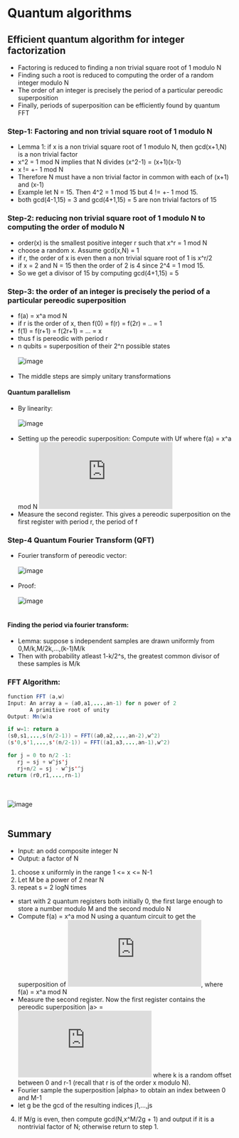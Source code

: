# Quantum algorithms 
## Efficient quantum algorithm for integer factorization
 - Factoring is reduced to finding a non trivial square root of 1 modulo N
 - Finding such a root is reduced to computing the order of a random integer modulo N
 - The order of an integer is precisely the period of a particular pereodic superposition
 - Finally, periods of superposition can be efficiently found by quantum FFT

 ### Step-1: Factoring and non trivial square root of 1 modulo N
 - Lemma 1: if x is a non trivial square root of 1 modulo N, then gcd(x+1,N) is a non trivial factor
 - x^2 = 1 mod N implies that N divides (x^2-1) = (x+1)(x-1)
 - x != +- 1 mod N
 - Therefore N must have a non trivial factor in common with each of (x+1) and (x-1)
 - Example let N = 15. Then 4^2 = 1 mod 15 but 4 != +- 1 mod 15.
 - both gcd(4-1,15) = 3 and gcd(4+1,15) = 5 are non trivial factors of 15
 
 ### Step-2: reducing non trivial square root of 1 modulo N to computing the order of modulo N
 - order(x) is the smallest positive integer r such that x^r = 1 mod N
 - choose a random x. Assume gcd(x,N) = 1
 - if r, the order of x is even then a non trivial square root of 1 is x^r/2
 - if x = 2 and N = 15 then the order of 2 is 4 since 2^4 = 1 mod 15. 
 - So we get a divisor of 15 by computing gcd(4+1,15) = 5

 ### Step-3: the order of an integer is precisely the period of a particular pereodic superposition
 - f(a) = x^a mod N
 - if r is the order of x, then f(0) = f(r) = f(2r) = .. = 1
 - f(1) = f(r+1) = f(2r+1) = ... = x
 - thus f is pereodic with period r
 - n qubits = superposition of their 2^n possible states<br><br>
 ![image](https://user-images.githubusercontent.com/71220864/142033431-c3b9b3a2-53dc-4cc0-ac72-f9d67f22b7f5.png)<br><br>
 - The middle steps are simply unitary transformations
 #### Quantum parallelism
 - By linearity:<br><br>
 ![image](https://user-images.githubusercontent.com/71220864/142033709-ca5af5e5-dd76-4b44-9328-ccae172d0e64.png)<br><br>
 - Setting up the pereodic superposition: Compute with Uf where f(a) = x^a mod N
 ![equation](https://latex.codecogs.com/png.latex?%5Cbg_white%20%5Csum_%7Ba%3D0%7D%5E%7BM-1%7D%20%5Cfrac%7B1%7D%7B%5Csqrt%20M%7D%7Ca%2Cf%28a%29%5Crangle)<br>
 - Measure the second register. This gives a pereodic superposition on the first register with period r, the period of f
 
 ### Step-4 Quantum Fourier Transform (QFT)
 - Fourier transform of pereodic vector:<br><br>
 ![image](https://user-images.githubusercontent.com/71220864/142034648-69c27621-077c-45eb-8703-f768796cf6b8.png)<br><br>
 - Proof:<br><br>
 ![image](https://user-images.githubusercontent.com/71220864/142034827-9a114428-3f53-4489-9b78-c531a6d211cf.png)<br><br>
 #### Finding the period via fourier transform:
 - Lemma: suppose s independent samples are drawn uniformly from 0,M/k,M/2k,...,(k-1)M/k
 - Then with probability atleast 1-k/2^s, the greatest common divisor of these samples is M/k
 
 ### FFT Algorithm:
 ```java
 function FFT (a,w)
 Input: An array a = (a0,a1,...,an-1) for n power of 2
        A primitive root of unity
 Output: Mn(w)a
 
 if w=1: return a
 (s0,s1,...,s(n/2-1)) = FFT((a0,a2,...,an-2),w^2)
 (s'0,s'1,...,s'(n/2-1)) = FFT((a1,a3,...,an-1),w^2)
 
 for j = 0 to n/2 -1:
    rj = sj + w^js'j
    rj+n/2 = sj - w^js'^j
 return (r0,r1,...,rn-1)
 ```
<br><br>![image](https://user-images.githubusercontent.com/71220864/142036128-bab2a2cf-97e2-4338-9a4e-eb90de8e91eb.png)<br><br>

## Summary
 - Input: an odd composite integer N
 - Output: a factor of N
 1. choose x uniformly in the range 1 <= x <= N-1
 2. Let M be a power of 2 near N
 3. repeat s = 2 logN times
   - start with 2 quantum registers both initially 0, the first large enough to store a number modulo M and the second modulo N
   - Compute f(a) = x^a mod N using a quantum circuit to get the superposition of ![equation](https://latex.codecogs.com/png.latex?%5Cbg_white%20%5Csum_%7Ba%3D0%7D%5E%7BM-1%7D%20%5Cfrac%7B1%7D%7B%5Csqrt%20M%7D%7Ca%2Cf%28a%29%5Crangle), where f(a) = x^a mod N
   - Measure the second register. Now the first register contains the pereodic superposition |a> = ![equation](https://latex.codecogs.com/png.latex?%5Cbg_white%20%5Csum_%7Bj%3D0%7D%5E%7BM/r-1%7D%20%5Csqrt%20%5Cfrac%7Br%7D%7BM%7D%7Cjr%20&plus;%20k%5Crangle) where k is a random offset between 0 and r-1 (recall that r is of the order x modulo N).
   - Fourier sample the superposition |alpha> to obtain an index between 0 and M-1
   - let g be the gcd of the resulting indices j1,...,js

 4. If M/g is even, then compute gcd(N,x^M/2g + 1) and output if it is a nontrivial factor of N; otherwise return to step 1.

